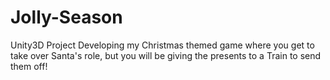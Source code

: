 # Jolly-Season
Unity3D Project
Developing my Christmas themed game where you get to take over Santa's role, but you will be giving the presents to a Train to send them off!
